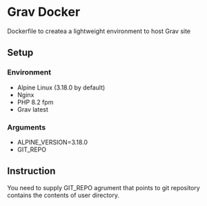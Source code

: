 # Grav Docker
Dockerfile to createa a lightweight environment to host Grav site

## Setup

### Environment
- Alpine Linux (3.18.0 by default)
- Nginx
- PHP 8.2 fpm
- Grav latest

### Arguments
- ALPINE_VERSION=3.18.0
- GIT_REPO

## Instruction
You need to supply GIT_REPO agrument that points to git repository contains the contents of user directory.
